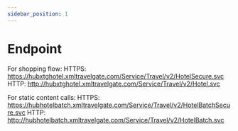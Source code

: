 ```yaml
---
sidebar_position: 1
---
```


# Endpoint

For shopping flow:
HTTPS: https://hubxtghotel.xmltravelgate.com/Service/Travel/v2/HotelSecure.svc
HTTP: http://hubxtghotel.xmltravelgate.com/Service/Travel/v2/Hotel.svc

For static content calls:
HTTPS: https://hubhotelbatch.xmltravelgate.com/Service/Travel/v2/HotelBatchSecure.svc
HTTP: http://hubhotelbatch.xmltravelgate.com/Service/Travel/v2/HotelBatch.svc